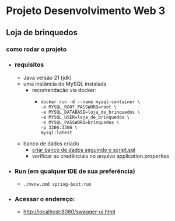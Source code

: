 # Projeto Desenvolvimento Web 3
## Loja de brinquedos

### como rodar o projeto

 - ### requisitos
   - Java versão 21 (jdk)   
   - uma instância do MySQL instalada 
     -  recomendação via docker:
        -  ``` shellscript
           docker run -d --name mysql-container \
           -e MYSQL_ROOT_PASSWORD=root \
           -e MYSQL_DATABASE=loja_de_brinquedos \
           -e MYSQL_USER=loja_de_brinquedos \
           -e MYSQL_PASSWORD=brinquedos \
           -p 3306:3306 \
           mysql:latest
   - banco de dados criado
     - [criar banco de dados seguindo o script.sql](./script.sql)
     - verificar as credênciais no arquivo application.properties

 - ### Run (em qualquer IDE de sua preferência)
   - `./mvnw.cmd spring-boot:run`
   
 - ### Acessar o endereço:
   - [http://localhost:8080/swagger-ui.html](http://localhost:8080/swagger-ui.html)
